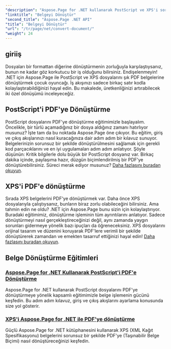 ```yaml
---
"description": "Aspose.Page for .NET kullanarak PostScript ve XPS'i sorunsuz bir şekilde PDF'ye dönüştürmeyi öğrenin. Kolay belge işleme için ayrıntılı eğitimlerimizi izleyin."
"linktitle": "Belgeyi Dönüştür"
"second_title": "Aspose.Page .NET API"
"title": "Belgeyi Dönüştür"
"url": "/tr/page/net/convert-document/"
"weight": 24
---
```


## giriiş

Dosyaları bir formattan diğerine dönüştürmenin zorluğuyla karşılaştıysanız, bunun ne kadar göz korkutucu bir iş olduğunu bilirsiniz. Endişelenmeyin! .NET için Aspose.Page ile PostScript ve XPS dosyalarını şık PDF belgelerine dönüştürmek çocuk oyuncağı. İş akışınızı sadece birkaç satır kodla kolaylaştırabildiğinizi hayal edin. Bu makalede, üretkenliğinizi artırabilecek iki özel dönüşümü inceleyeceğiz.

## PostScript'i PDF'ye Dönüştürme

PostScript dosyalarını PDF'ye dönüştürme eğitimimizle başlayalım. Öncelikle, bir türlü açamadığınız bir dosya aldığınız zamanı hatırlıyor musunuz? İşte tam da bu noktada Aspose.Page öne çıkıyor. Bu eğitim, giriş ve çıkış akışlarınızı nasıl kuracağınıza dair adım adım bir kılavuz sunuyor. Belgelerinizin sorunsuz bir şekilde dönüştürülmesini sağlamak için gerekli kod parçacıklarını ve en iyi uygulamaları adım adım anlatıyor. Şöyle düşünün: Kritik bilgilerle dolu büyük bir PostScript dosyanız var. Birkaç dakika içinde, paylaşıma hazır, düzgün biçimlendirilmiş bir PDF'ye dönüştürebilirsiniz. Süreci merak ediyor musunuz? [Daha fazlasını buradan okuyun](./postscript-to-pdf-conversion/).

## XPS'i PDF'e dönüştürme

Sırada XPS belgelerini PDF'ye dönüştürmek var. Daha önce XPS dosyalarıyla çalıştıysanız, bunların biraz zorlu olabileceğini bilirsiniz. Ama tahmin edin ne oldu? .NET için Aspose.Page bunu sizin için kolaylaştırıyor. Buradaki eğitimimiz, dönüştürme işleminin tüm ayrıntılarını anlatıyor. Sadece dönüştürmeyi nasıl gerçekleştireceğinizi değil, aynı zamanda yaygın sorunları gidermeye yönelik bazı ipuçları da öğreneceksiniz. XPS dosyalarını orijinal tasarım ve düzenini koruyarak PDF'lere verimli bir şekilde dönüştürerek zamandan ve emekten tasarruf ettiğinizi hayal edin! [Daha fazlasını buradan okuyun](./converting-xps-to-pdf/).

## Belge Dönüştürme Eğitimleri
### [Aspose.Page for .NET Kullanarak PostScript'i PDF'e Dönüştürme](./postscript-to-pdf-conversion/)
Aspose.Page for .NET kullanarak PostScript dosyalarını PDF'ye dönüştürmeye yönelik kapsamlı eğitimimizle belge işlemenin gücünü keşfedin. Bu adım adım kılavuz, giriş ve çıkış akışlarını ayarlama konusunda size yol gösterir.
### [XPS'i Aspose.Page for .NET ile PDF'ye dönüştürme](./converting-xps-to-pdf/)
Güçlü Aspose.Page for .NET kütüphanesini kullanarak XPS (XML Kağıt Spesifikasyonu) belgelerini sorunsuz bir şekilde PDF'ye (Taşınabilir Belge Biçimi) nasıl dönüştüreceğinizi keşfedin.